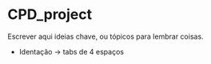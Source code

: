 # CPD_project

Escrever aqui ideias chave, ou tópicos para lembrar coisas.
- Identação -> tabs de 4 espaços
